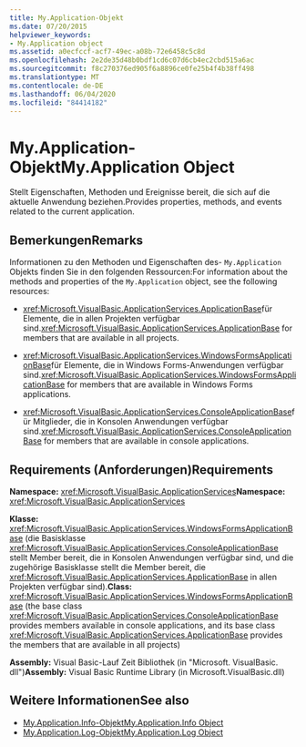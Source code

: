 ```yaml
---
title: My.Application-Objekt
ms.date: 07/20/2015
helpviewer_keywords:
- My.Application object
ms.assetid: a0ecfccf-acf7-49ec-a08b-72e6458c5c8d
ms.openlocfilehash: 2e2de35d48b0bdf1cd6c07d6cb4ec2cbd515a6ac
ms.sourcegitcommit: f8c270376ed905f6a8896ce0fe25b4f4b38ff498
ms.translationtype: MT
ms.contentlocale: de-DE
ms.lasthandoff: 06/04/2020
ms.locfileid: "84414182"
---
```

# <a name="myapplication-object"></a><span data-ttu-id="4fbd8-102">My.Application-Objekt</span><span class="sxs-lookup"><span data-stu-id="4fbd8-102">My.Application Object</span></span>
<span data-ttu-id="4fbd8-103">Stellt Eigenschaften, Methoden und Ereignisse bereit, die sich auf die aktuelle Anwendung beziehen.</span><span class="sxs-lookup"><span data-stu-id="4fbd8-103">Provides properties, methods, and events related to the current application.</span></span>  
  
## <a name="remarks"></a><span data-ttu-id="4fbd8-104">Bemerkungen</span><span class="sxs-lookup"><span data-stu-id="4fbd8-104">Remarks</span></span>  
 <span data-ttu-id="4fbd8-105">Informationen zu den Methoden und Eigenschaften des- `My.Application` Objekts finden Sie in den folgenden Ressourcen:</span><span class="sxs-lookup"><span data-stu-id="4fbd8-105">For information about the methods and properties of the `My.Application` object, see the following resources:</span></span>  
  
- <span data-ttu-id="4fbd8-106"><xref:Microsoft.VisualBasic.ApplicationServices.ApplicationBase>für Elemente, die in allen Projekten verfügbar sind.</span><span class="sxs-lookup"><span data-stu-id="4fbd8-106"><xref:Microsoft.VisualBasic.ApplicationServices.ApplicationBase> for members that are available in all projects.</span></span>  
  
- <span data-ttu-id="4fbd8-107"><xref:Microsoft.VisualBasic.ApplicationServices.WindowsFormsApplicationBase>für Elemente, die in Windows Forms-Anwendungen verfügbar sind.</span><span class="sxs-lookup"><span data-stu-id="4fbd8-107"><xref:Microsoft.VisualBasic.ApplicationServices.WindowsFormsApplicationBase> for members that are available in Windows Forms applications.</span></span>  
  
- <span data-ttu-id="4fbd8-108"><xref:Microsoft.VisualBasic.ApplicationServices.ConsoleApplicationBase>für Mitglieder, die in Konsolen Anwendungen verfügbar sind.</span><span class="sxs-lookup"><span data-stu-id="4fbd8-108"><xref:Microsoft.VisualBasic.ApplicationServices.ConsoleApplicationBase> for members that are available in console applications.</span></span>  
  
## <a name="requirements"></a><span data-ttu-id="4fbd8-109">Requirements (Anforderungen)</span><span class="sxs-lookup"><span data-stu-id="4fbd8-109">Requirements</span></span>  
 <span data-ttu-id="4fbd8-110">**Namespace:** <xref:Microsoft.VisualBasic.ApplicationServices></span><span class="sxs-lookup"><span data-stu-id="4fbd8-110">**Namespace:** <xref:Microsoft.VisualBasic.ApplicationServices></span></span>  
  
 <span data-ttu-id="4fbd8-111">**Klasse:** <xref:Microsoft.VisualBasic.ApplicationServices.WindowsFormsApplicationBase> (die Basisklasse <xref:Microsoft.VisualBasic.ApplicationServices.ConsoleApplicationBase> stellt Member bereit, die in Konsolen Anwendungen verfügbar sind, und die zugehörige Basisklasse stellt die Member bereit, die <xref:Microsoft.VisualBasic.ApplicationServices.ApplicationBase> in allen Projekten verfügbar sind).</span><span class="sxs-lookup"><span data-stu-id="4fbd8-111">**Class:** <xref:Microsoft.VisualBasic.ApplicationServices.WindowsFormsApplicationBase> (the base class <xref:Microsoft.VisualBasic.ApplicationServices.ConsoleApplicationBase> provides members available in console applications, and its base class <xref:Microsoft.VisualBasic.ApplicationServices.ApplicationBase> provides the members that are available in all projects)</span></span>  
  
 <span data-ttu-id="4fbd8-112">**Assembly:** Visual Basic-Lauf Zeit Bibliothek (in "Microsoft. VisualBasic. dll")</span><span class="sxs-lookup"><span data-stu-id="4fbd8-112">**Assembly:** Visual Basic Runtime Library (in Microsoft.VisualBasic.dll)</span></span>  
  
## <a name="see-also"></a><span data-ttu-id="4fbd8-113">Weitere Informationen</span><span class="sxs-lookup"><span data-stu-id="4fbd8-113">See also</span></span>

- [<span data-ttu-id="4fbd8-114">My.Application.Info-Objekt</span><span class="sxs-lookup"><span data-stu-id="4fbd8-114">My.Application.Info Object</span></span>](my-application-info-object.md)
- [<span data-ttu-id="4fbd8-115">My.Application.Log-Objekt</span><span class="sxs-lookup"><span data-stu-id="4fbd8-115">My.Application.Log Object</span></span>](my-application-log-object.md)
